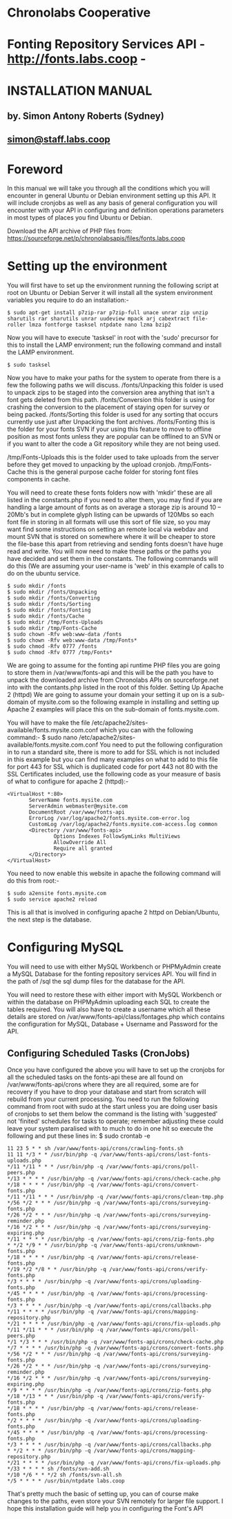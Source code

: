 # Chronolabs Cooperative
# Fonting Repository Services API  - http://fonts.labs.coop -

# INSTALLATION MANUAL
## by. Simon Antony Roberts (Sydney)
## simon@staff.labs.coop

# Foreword

In this manual we will take you through all the conditions which you will encounter in general Ubuntu or Debian environment setting up this API. It will include cronjobs as well as any basis of general configuration you will encounter with your API in configuring and definition operations parameters in most types of places you find Ubuntu or Debian.

Download the API archive of PHP files from: https://sourceforge.net/p/chronolabsapis/files/fonts.labs.coop

# Setting up the environment
You will first have to set up the environment running the following script at root on Ubuntu or Debian Server it will install all the system environment variables you require to do an installation:-

    
    $ sudo apt-get install p7zip-rar p7zip-full unace unrar zip unzip sharutils rar sharutils unrar uudeview mpack arj cabextract file-roller lmza fontforge tasksel ntpdate nano lzma bzip2
    

Now you will have to execute 'tasksel' in root with the 'sudo' precursor for this to install the LAMP environment; run the following command and install the LAMP environment.

    
    $ sudo tasksel

    
Now you have to make your paths for the system to operate from there is a few the following paths we will discuss. 
/fonts/Unpacking this folder is used to unpack zips to be staged into the conversion area anything that isn't a font gets deleted from this path. /fonts/Conversion this folder is using for crashing the conversion to the placement of staying open for survey or being packed. /fonts/Sorting this folder is used for any sorting that occurs currently use just after Unpacking the font archives. /fonts/Fonting this is the folder for your fonts SVN if your using this feature to move to offline position as most fonts unless they are popular can be offlined to an SVN or if you want to alter the code a Git repository while they are not being used.

/tmp/Fonts-Uploads this is the folder used to take uploads from the server before they get moved to unpacking by the upload cronjob. /tmp/Fonts-Cache this is the general purpose cache folder for storing font files components in cache.

You will need to create these fonts folders now with 'mkdir' these are all listed in the constants.php if you need to alter them, you may find if you are handling a large amount of fonts as on average a storage zip is around 10 – 20Mb's but in complete glyph listing can be upwards of 120Mbs so each font file in storing in all formats will use this sort of file size, so you may want find some instructions on setting an remote local via webdav and mount SVN that is stored on somewhere where it will be cheaper to store the file-base this apart from retrieving and sending fonts doesn't have huge read and write.
You will now need to make these paths or the paths you have decided and set them in the constants. The following commands will do this (We are assuming your user-name is 'web' in this example of calls to do on the ubuntu service.

    
    $ sudo mkdir /fonts
    $ sudo mkdir /fonts/Unpacking
    $ sudo mkdir /fonts/Converting
    $ sudo mkdir /fonts/Sorting
    $ sudo mkdir /fonts/Fonting
    $ sudo mkdir /fonts/Cache
    $ sudo mkdir /tmp/Fonts-Uploads
    $ sudo mkdir /tmp/Fonts-Cache
    $ sudo chown -Rfv web:www-data /fonts
    $ sudo chown -Rfv web:www-data /tmp/Fonts*
    $ sudo chmod -Rfv 0777 /fonts
    $ sudo chmod -Rfv 0777 /tmp/Fonts*
    

We are going to assume for the fonting api runtime PHP files you are going to store them in /var/www/fonts-api and this will be the path you have to unpack the downloaded archive from Chronolabs APIs on sourceforge.net into with the contants.php listed in the root of this folder.
Setting Up Apache 2 (httpd)
We are going to assume your domain your setting it up on is a sub-domain of mysite.com so the following example in installing and setting up Apache 2 examples will place this on the sub-domain of fonts.mysite.com.

You will have to make the file /etc/apache2/sites-available/fonts.mysite.com.conf which you can with the following command:-
$ sudo nano /etc/apache2/sites-available/fonts.mysite.com.conf
You need to put the following configuration in to run a standard site, there is more to add for SSL which is not included in this example but you can find many examples on what to add to this file for port 443 for SSL which is duplicated code for port 443 not 80 with the SSL Certificates included, use the following code as your measure of basis of what to configure for apache 2 (httpd):-

    
    <VirtualHost *:80>
           ServerName fonts.mysite.com
           ServerAdmin webmaster@mysite.com
           DocumentRoot /var/www/fonts-api
           ErrorLog /var/log/apache2/fonts.mysite.com-error.log
           CustomLog /var/log/apache2/fonts.mysite.com-access.log common
           <Directory /var/www/fonts-api>
                   Options Indexes FollowSymLinks MultiViews
                   AllowOverride All
                   Require all granted
           </Directory>
    </VirtualHost>
    

You need to now enable this website in apache the following command will do this from root:-

    
    $ sudo a2ensite fonts.mysite.com
    $ sudo service apache2 reload
    

This is all that is involved in configuring apache 2 httpd on Debian/Ubuntu, the next step is the database.

# Configuring MySQL
You will need to use with either MySQL Workbench or PHPMyAdmin create a MySQL Database for the fonting repository services API. You will find in the path of /sql the sql dump files for the database for the API.

You will need to restore these with either import with MySQL Workbench or within the database on PHPMyAdmin uploading each SQL to create the tables required.
You will also have to create a username which all these details are stored on /var/www/fonts-api/class/fontages.php which contains the configuration for MySQL, Database + Username and Password for the API.

## Configuring Scheduled Tasks (CronJobs)

Once you have configured the above you will have to set up the cronjobs for all the scheduled tasks on the fonts-api these are all found on /var/www/fonts-api/crons where they are all required, some are for recovery if you have to drop your database and start from scratch will rebuild from your current processing.
You need to run the following command from root with sudo at the start unless you are doing user basis of cronjobs to set them below the command is the listing with 'suggested' not 'finited' schedules for tasks to operate; remember adjusting these could leave your system paralised with to much to do in one hit so execute the following and put these lines in: $ sudo crontab -e

    11 23 5 * * sh /var/www/fonts-api/crons/crawling-fonts.sh
    11 11 */3 * * /usr/bin/php -q /var/www/fonts-api/crons/lost-fonts-uploads.php
    */11 */11 * * * /usr/bin/php -q /var/www/fonts-api/crons/poll-peers.php
    */13 * * * * /usr/bin/php -q /var/www/fonts-api/crons/check-cache.php
    */18 * * * * /usr/bin/php -q /var/www/fonts-api/crons/convert-fonts.php
    */11 */11 * * * /usr/bin/php -q /var/www/fonts-api/crons/clean-tmp.php
    */56 */2 * * * /usr/bin/php -q /var/www/fonts-api/crons/surveying-fonts.php
    */26 */2 * * * /usr/bin/php -q /var/www/fonts-api/crons/surveying-reminder.php
    */16 */2 * * * /usr/bin/php -q /var/www/fonts-api/crons/surveying-expiring.php
    */11 * * * * /usr/bin/php -q /var/www/fonts-api/crons/zip-fonts.php
    * */2 */9 * * /usr/bin/php -q /var/www/fonts-api/crons/unknown-fonts.php
    */18 * * * * /usr/bin/php -q /var/www/fonts-api/crons/release-fonts.php
    */19 */2 */8 * * /usr/bin/php -q /var/www/fonts-api/crons/verify-fonts.php
    */3 * * * * /usr/bin/php -q /var/www/fonts-api/crons/uploading-fonts.php
    */45 * * * * /usr/bin/php -q /var/www/fonts-api/crons/processing-fonts.php
    */3 * * * * /usr/bin/php -q /var/www/fonts-api/crons/callbacks.php
    */11 * * * * /usr/bin/php -q /var/www/fonts-api/crons/mapping-repository.php
    */21 * * * * /usr/bin/php -q /var/www/fonts-api/crons/fix-uploads.php
    */11 */11 * * * /usr/bin/php -q /var/www/fonts-api/crons/poll-peers.php
    */1 */3 * * * /usr/bin/php -q /var/www/fonts-api/crons/check-cache.php
    */7 * * * * /usr/bin/php -q /var/www/fonts-api/crons/convert-fonts.php
    */56 */2 * * * /usr/bin/php -q /var/www/fonts-api/crons/surveying-fonts.php
    */26 */2 * * * /usr/bin/php -q /var/www/fonts-api/crons/surveying-reminder.php
    */16 */2 * * * /usr/bin/php -q /var/www/fonts-api/crons/surveying-expiring.php
    */9 * * * * /usr/bin/php -q /var/www/fonts-api/crons/zip-fonts.php
    */18 */13 * * * /usr/bin/php -q /var/www/fonts-api/crons/verify-fonts.php
    */18 * * * * /usr/bin/php -q /var/www/fonts-api/crons/release-fonts.php
    */2 * * * * /usr/bin/php -q /var/www/fonts-api/crons/uploading-fonts.php
    */45 * * * * /usr/bin/php -q /var/www/fonts-api/crons/processing-fonts.php
    */3 * * * * /usr/bin/php -q /var/www/fonts-api/crons/callbacks.php
    * */2 * * * /usr/bin/php -q /var/www/fonts-api/crons/mapping-repository.php
    */21 * * * * /usr/bin/php -q /var/www/fonts-api/crons/fix-uploads.php
    */33 * * * * sh /fonts/svn-add.sh
    */10 */6 * * */2 sh /fonts/svn-all.sh
    */5 * * * * /usr/bin/ntpdate labs.coop

That's pretty much the basic of setting up, you can of course make changes to the paths, even store your SVN remotely for larger file support. I hope this installation guide will help you in configuring the Font's API
